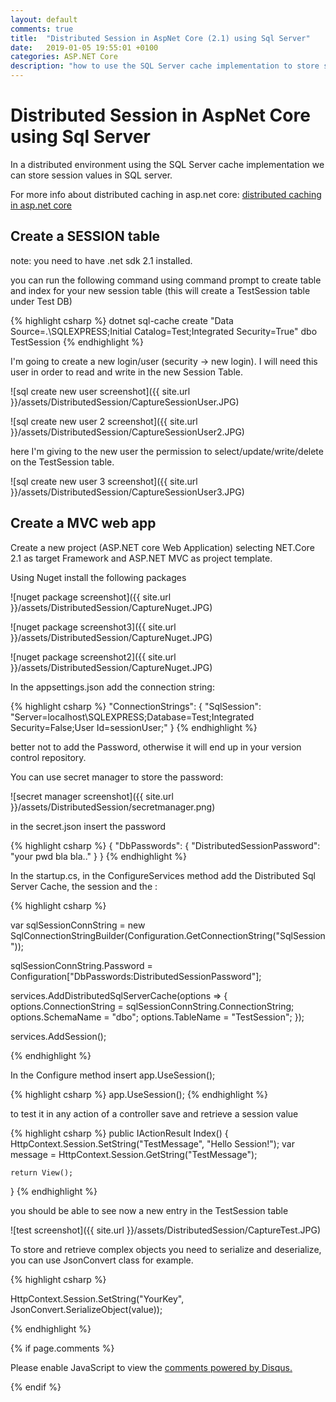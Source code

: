 ```yaml
---
layout: default
comments: true
title:  "Distributed Session in AspNet Core (2.1) using Sql Server"
date:   2019-01-05 19:55:01 +0100
categories: ASP.NET Core
description: "how to use the SQL Server cache implementation to store sessions in SQL server in a distributed environment"
---
```

# [](#header-1) Distributed Session in AspNet Core using Sql Server

In a distributed environment using the SQL Server cache implementation we can store session values in SQL server.

For more info about distributed caching in asp.net core: <a href="https://docs.microsoft.com/en-us/aspnet/core/performance/caching/distributed?view=aspnetcore-2.1#distributed-sql-server-cache">distributed caching in asp.net core</a> 

## [](#header-3) Create a SESSION table

note: you need to have .net sdk 2.1 installed.

you can run the following command using command prompt to create table and index for your new session table (this will create a TestSession table under Test DB)

{% highlight csharp %}
dotnet sql-cache create "Data Source=.\SQLEXPRESS;Initial Catalog=Test;Integrated Security=True" dbo TestSession
{% endhighlight %}

I'm going to create a new login/user (security -> new login). I will need this user in order to read and write in the new Session Table.

![sql create new user screenshot]({{ site.url }}/assets/DistributedSession/CaptureSessionUser.JPG)

![sql create new user 2 screenshot]({{ site.url }}/assets/DistributedSession/CaptureSessionUser2.JPG)

here I'm giving to the new user the permission to select/update/write/delete on the TestSession table. 

![sql create new user 3 screenshot]({{ site.url }}/assets/DistributedSession/CaptureSessionUser3.JPG)

## [](#header-3) Create a MVC web app 

Create a new project (ASP.NET core Web Application) selecting NET.Core 2.1 as target Framework and ASP.NET MVC as project template.

Using Nuget install the following packages

![nuget package screenshot]({{ site.url }}/assets/DistributedSession/CaptureNuget.JPG)

![nuget package screenshot3]({{ site.url }}/assets/DistributedSession/CaptureNuget.JPG)

![nuget package screenshot2]({{ site.url }}/assets/DistributedSession/CaptureNuget.JPG)

In the appsettings.json add the connection string:

{% highlight csharp %}
	"ConnectionStrings": {
		"SqlSession": "Server=localhost\\SQLEXPRESS;Database=Test;Integrated Security=False;User Id=sessionUser;"
	}
{% endhighlight %}

better not to add the Password, otherwise it will end up in your version control repository.

You can use secret manager to store the password:

![secret manager screenshot]({{ site.url }}/assets/DistributedSession/secretmanager.png)

in the secret.json insert the password

{% highlight csharp %}
{
	"DbPasswords": {
		"DistributedSessionPassword": "your pwd bla bla.."
	}
}
{% endhighlight %}

In the startup.cs, in the ConfigureServices method add the Distributed Sql Server Cache, the session and the :


{% highlight csharp %}

var sqlSessionConnString = new SqlConnectionStringBuilder(Configuration.GetConnectionString("SqlSession"));

sqlSessionConnString.Password = Configuration["DbPasswords:DistributedSessionPassword"];
           
services.AddDistributedSqlServerCache(options =>
            {
                options.ConnectionString = sqlSessionConnString.ConnectionString; 
                options.SchemaName = "dbo";
                options.TableName = "TestSession";
            }); 
			
services.AddSession();
			
{% endhighlight %}

In the Configure method insert  app.UseSession();

{% highlight csharp %}
app.UseSession();
{% endhighlight %}

to test it in any action of a controller save and retrieve a session value

{% highlight csharp %}
public IActionResult Index()
{
    HttpContext.Session.SetString("TestMessage", "Hello Session!");
    var message = HttpContext.Session.GetString("TestMessage");

    return View();
}
{% endhighlight %}

you should be able to see now a new entry in the TestSession table

![test screenshot]({{ site.url }}/assets/DistributedSession/CaptureTest.JPG)

To store and retrieve complex objects you need to serialize and deserialize, you can use JsonConvert class for example.

{% highlight csharp %}

HttpContext.Session.SetString("YourKey", JsonConvert.SerializeObject(value));

{% endhighlight %}
 

{% if page.comments %}

<div id="disqus_thread"></div>
<script>

/**
*  RECOMMENDED CONFIGURATION VARIABLES: EDIT AND UNCOMMENT THE SECTION BELOW TO INSERT DYNAMIC VALUES FROM YOUR PLATFORM OR CMS.
*  LEARN WHY DEFINING THESE VARIABLES IS IMPORTANT: https://disqus.com/admin/universalcode/#configuration-variables*/

var disqus_config = function () {
this.page.url = 'https://maciti.github.io/asp.net/core/2019/01/05/Distributed-Session-Sql-Server-AspNet-Core.html';  // Replace PAGE_URL with your page's canonical URL variable
this.page.identifier = '2019-01-05-Distributed-Session-Sql-Server-AspNet-Core'; // Replace PAGE_IDENTIFIER with your page's unique identifier variable
};

(function() { // DON'T EDIT BELOW THIS LINE
var d = document, s = d.createElement('script');
s.src = 'https://maciti-github-io.disqus.com/embed.js';
s.setAttribute('data-timestamp', +new Date());
(d.head || d.body).appendChild(s);
})();
</script>
<noscript>Please enable JavaScript to view the <a href="https://disqus.com/?ref_noscript">comments powered by Disqus.</a></noscript>
  
{% endif %}

